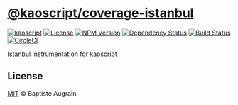 [@kaoscript/coverage-istanbul](https://github.com/kaoscript/coverage-istanbul)
=================================================================

[![kaoscript](https://img.shields.io/badge/language-kaoscript-orange.svg)](https://github.com/kaoscript/kaoscript)
[![License](https://img.shields.io/badge/license-MIT-blue.svg)](./LICENSE)
[![NPM Version](https://img.shields.io/npm/v/@kaoscript/coverage-istanbul.svg?colorB=green)](https://www.npmjs.com/package/@kaoscript/coverage-istanbul)
[![Dependency Status](https://badges.depfu.com/badges/32b5e3f6b889559f23672ae496d1ff84/overview.svg)](https://depfu.com/github/kaoscript/coverage-istanbul)
[![Build Status](https://travis-ci.org/kaoscript/coverage-istanbul.svg?branch=master)](https://travis-ci.org/kaoscript/coverage-istanbul)
[![CircleCI](https://circleci.com/gh/kaoscript/coverage-istanbul/tree/master.svg?style=shield)](https://circleci.com/gh/kaoscript/coverage-istanbul/tree/master)

[Istanbul](https://github.com/gotwarlost/istanbul) instrumentation for [kaoscript](https://github.com/kaoscript/kaoscript)

License
-------

[MIT](http://www.opensource.org/licenses/mit-license.php) &copy; Baptiste Augrain